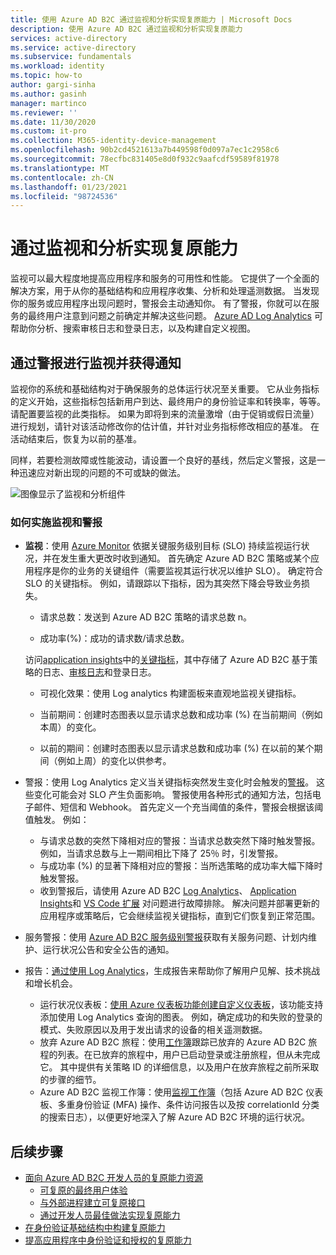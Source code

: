 ```yaml
---
title: 使用 Azure AD B2C 通过监视和分析实现复原能力 | Microsoft Docs
description: 使用 Azure AD B2C 通过监视和分析实现复原能力
services: active-directory
ms.service: active-directory
ms.subservice: fundamentals
ms.workload: identity
ms.topic: how-to
author: gargi-sinha
ms.author: gasinh
manager: martinco
ms.reviewer: ''
ms.date: 11/30/2020
ms.custom: it-pro
ms.collection: M365-identity-device-management
ms.openlocfilehash: 90b2cd4521613a7b449598f0d097a7ec1c2958c6
ms.sourcegitcommit: 78ecfbc831405e8d0f932c9aafcdf59589f81978
ms.translationtype: MT
ms.contentlocale: zh-CN
ms.lasthandoff: 01/23/2021
ms.locfileid: "98724536"
---
```

# <a name="resilience-through-monitoring-and-analytics"></a>通过监视和分析实现复原能力

监视可以最大程度地提高应用程序和服务的可用性和性能。 它提供了一个全面的解决方案，用于从你的基础结构和应用程序收集、分析和处理遥测数据。 当发现你的服务或应用程序出现问题时，警报会主动通知你。 有了警报，你就可以在服务的最终用户注意到问题之前确定并解决这些问题。 [Azure AD Log Analytics](https://azure.microsoft.com/services/monitor/?OCID=AID2100131_SEM_6d16332c03501fc9c1f46c94726d2264:G:s&ef_id=6d16332c03501fc9c1f46c94726d2264:G:s&msclkid=6d16332c03501fc9c1f46c94726d2264#features) 可帮助你分析、搜索审核日志和登录日志，以及构建自定义视图。

## <a name="monitor-and-get-notified-through-alerts"></a>通过警报进行监视并获得通知

监视你的系统和基础结构对于确保服务的总体运行状况至关重要。 它从业务指标的定义开始，这些指标包括新用户到达、最终用户的身份验证率和转换率，等等。 请配置要监视的此类指标。 如果为即将到来的流量激增（由于促销或假日流量）进行规划，请针对该活动修改你的估计值，并针对业务指标修改相应的基准。 在活动结束后，恢复为以前的基准。

同样，若要检测故障或性能波动，请设置一个良好的基线，然后定义警报，这是一种迅速应对新出现的问题的不可或缺的做法。

![图像显示了监视和分析组件](media/resilience-with-monitoring-alerting/monitoring-analytics-architecture.png)

### <a name="how-to-implement-monitoring-and-alerting"></a>如何实施监视和警报

- **监视**：使用 [Azure Monitor](../../active-directory-b2c/azure-monitor.md) 依据关键服务级别目标 (SLO) 持续监视运行状况，并在发生重大更改时收到通知。 首先确定 Azure AD B2C 策略或某个应用程序是你的业务的关键组件（需要监视其运行状况以维护 SLO）。 确定符合 SLO 的关键指标。
例如，请跟踪以下指标，因为其突然下降会导致业务损失。

  - 请求总数：发送到 Azure AD B2C 策略的请求总数 n。

  - 成功率(%)：成功的请求数/请求总数。

  访问[application insights](../../active-directory-b2c/analytics-with-application-insights.md)中的[关键指标](../../active-directory-b2c/view-audit-logs.md)，其中存储了 Azure AD B2C 基于策略的日志、[审核日志](../../active-directory-b2c/analytics-with-application-insights.md)和登录日志。  

   - 可视化效果：使用 Log analytics 构建面板来直观地监视关键指标。

   - 当前期间：创建时态图表以显示请求总数和成功率 (%) 在当前期间（例如本周）的变化。

   - 以前的期间：创建时态图表以显示请求总数和成功率 (%) 在以前的某个期间（例如上周）的变化以供参考。

- 警报：使用 Log Analytics 定义当关键指标突然发生变化时会触发的[警报](../../azure-monitor/platform/alerts-log.md)。 这些变化可能会对 SLO 产生负面影响。 警报使用各种形式的通知方法，包括电子邮件、短信和 Webhook。 首先定义一个充当阈值的条件，警报会根据该阈值触发。 例如：
  - 与请求总数的突然下降相对应的警报：当请求总数突然下降时触发警报。 例如，当请求总数与上一期间相比下降了 25％ 时，引发警报。  
  - 与成功率 (%) 的显著下降相对应的警报：当所选策略的成功率大幅下降时触发警报。
  - 收到警报后，请使用 Azure AD B2C [Log Analytics](../reports-monitoring/howto-install-use-log-analytics-views.md)、 [Application Insights](../../active-directory-b2c/troubleshoot-with-application-insights.md)和 [VS Code 扩展](https://marketplace.visualstudio.com/items?itemName=AzureADB2CTools.aadb2c) 对问题进行故障排除。 解决问题并部署更新的应用程序或策略后，它会继续监视关键指标，直到它们恢复到正常范围。

- 服务警报：使用 [Azure AD B2C 服务级别警报](../../service-health/service-health-overview.md)获取有关服务问题、计划内维护、运行状况公告和安全公告的通知。

- 报告：[通过使用 Log Analytics](../reports-monitoring/howto-integrate-activity-logs-with-log-analytics.md)，生成报告来帮助你了解用户见解、技术挑战和增长机会。
  - 运行状况仪表板：[使用 Azure 仪表板功能创建自定义仪表板](../../azure-monitor/learn/tutorial-app-dashboards.md)，该功能支持添加使用 Log Analytics 查询的图表。 例如，确定成功的和失败的登录的模式、失败原因以及用于发出请求的设备的相关遥测数据。
  - 放弃 Azure AD B2C 旅程：使用[工作簿](https://github.com/azure-ad-b2c/siem#list-of-abandon-journeys)跟踪已放弃的 Azure AD B2C 旅程的列表。在已放弃的旅程中，用户已启动登录或注册旅程，但从未完成它。 其中提供有关策略 ID 的详细信息，以及用户在放弃旅程之前所采取的步骤的细节。
  - Azure AD B2C 监视工作簿：使用[监视工作簿](https://github.com/azure-ad-b2c/siem)（包括 Azure AD B2C 仪表板、多重身份验证 (MFA) 操作、条件访问报告以及按 correlationId 分类的搜索日志），以便更好地深入了解 Azure AD B2C 环境的运行状况。
  
## <a name="next-steps"></a>后续步骤

- [面向 Azure AD B2C 开发人员的复原能力资源](resilience-b2c.md)
  - [可复原的最终用户体验](resilient-end-user-experience.md)
  - [与外部进程建立可复原接口](resilient-external-processes.md)
  - [通过开发人员最佳做法实现复原能力](resilience-b2c-developer-best-practices.md)
- [在身份验证基础结构中构建复原能力](resilience-in-infrastructure.md)
- [提高应用程序中身份验证和授权的复原能力](resilience-app-development-overview.md)
